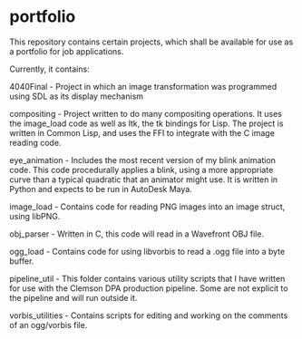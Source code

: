 # portfolio

This repository contains certain projects, which shall be available for
use as a portfolio for job applications.

Currently, it contains:

4040Final - Project in which an image transformation was programmed
            using SDL as its display mechanism

compositing - Project written to do many compositing operations. It uses the
              image\_load code as well as ltk, the tk bindings for Lisp. The
              project is written in Common Lisp, and uses the FFI to integrate
              with the C image reading code.

eye\_animation - Includes the most recent version of my blink animation code.
                 This code procedurally applies a blink, using a more
                 appropriate curve than a typical quadratic that an animator
                 might use. It is written in Python and expects to be run in
                 AutoDesk Maya.

image\_load - Contains code for reading PNG images into an image struct,
              using libPNG.

obj\_parser - Written in C, this code will read in a Wavefront OBJ file.

ogg\_load - Contains code for using libvorbis to read a .ogg file into
            a byte buffer.

pipeline\_util - This folder contains various utility scripts that I have
                 written for use with the Clemson DPA production pipeline.
                 Some are not explicit to the pipeline and will run outside
                 it.

vorbis\_utilities - Contains scripts for editing and working on the comments
                    of an ogg/vorbis file.
